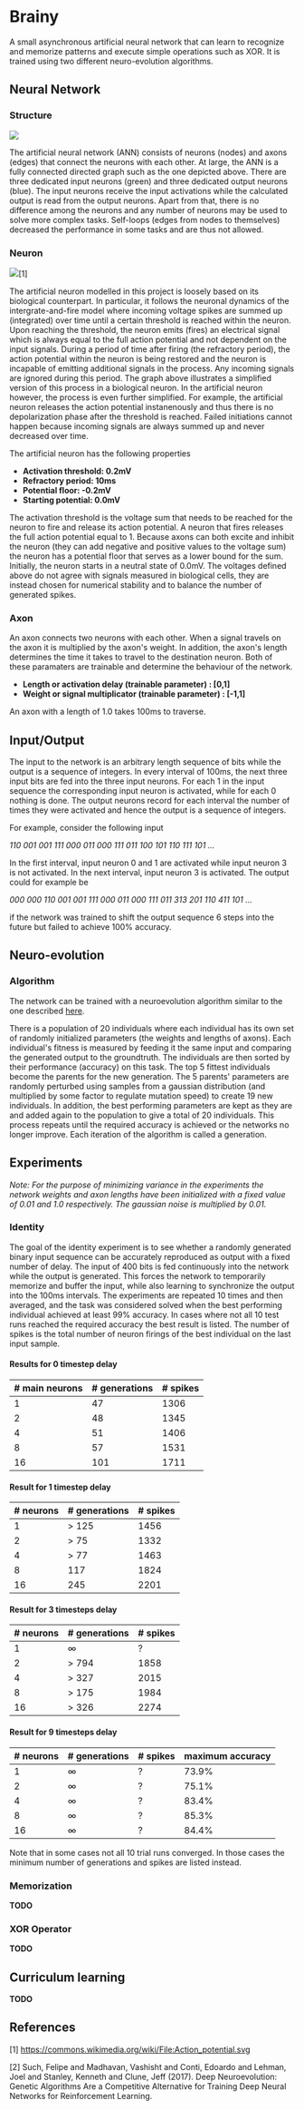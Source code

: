 # Brainy

A small asynchronous artificial neural network that can learn to recognize and memorize patterns and execute simple operations such as XOR. It is trained using two different neuro-evolution algorithms.

## Neural Network
### Structure

![](media/graph.png)

The artificial neural network (ANN) consists of neurons (nodes) and axons (edges) that connect the neurons with each other. At large, the ANN is a fully connected directed graph such as the one depicted above. There are three dedicated input neurons (green) and three dedicated output neurons (blue). The input neurons receive the input activations while the calculated output is read from the output neurons. Apart from that, there is no difference among the neurons and any number of neurons may be used to solve more complex tasks. Self-loops (edges from nodes to themselves) decreased the performance in some tasks and are thus not allowed.

### Neuron

![](media/Action_potential.svg)[1]

The artificial neuron modelled in this project is loosely based on its biological counterpart. In particular, it follows the neuronal dynamics of the intergrate-and-fire model where incoming voltage spikes are summed up (integrated) over time until a certain threshold is reached within the neuron. Upon reaching the threshold, the neuron emits (fires) an electrical signal which is always equal to the full action potential and not dependent on the input signals. During a period of time after firing (the refractory period), the action potential within the neuron is being restored and the neuron is incapable of emitting additional signals in the process. Any incoming signals are ignored during this period. The graph above illustrates a simplified version of this process in a biological neuron. In the artificial neuron however, the process is even further simplified. For example, the artificial neuron releases the action potential instanenously and thus there is no depolarization phase after the threshold is reached. Failed initiations cannot happen because incoming signals are always summed up and never decreased over time.

The artificial neuron has the following properties

-  **Activation threshold: 0.2mV**
-  **Refractory period: 10ms**
-  **Potential floor: -0.2mV**
-  **Starting potential: 0.0mV**

The activation threshold is the voltage sum that needs to be reached for the neuron to fire and release its action potential. A neuron that fires releases the full action potential equal to 1. Because axons can both excite and inhibit the neuron (they can add negative and positive values to the voltage sum) the neuron has a potential floor that serves as a lower bound for the sum. Initially, the neuron starts in a neutral state of 0.0mV. The voltages defined above do not agree with signals measured in biological cells, they are instead chosen for numerical stability and to balance the number of generated spikes. 

### Axon
An axon connects two neurons with each other. When a signal travels on the axon it is multiplied by the axon's weight. In addition, the axon's length determines the time it takes to travel to the destination neuron. Both of these paramaters are trainable and determine the behaviour of the network.

-  **Length or activation delay (trainable parameter) : [0,1]**
-  **Weight or signal multiplicator (trainable parameter) : [-1,1]**

An axon with a length of 1.0 takes 100ms to traverse.

## Input/Output
The input to the network is an arbitrary length sequence of bits while the output is a sequence of integers. In every interval of 100ms, the next three input bits are fed into the three input neurons. For each 1 in the input sequence the corresponding input neuron is activated, while for each 0 nothing is done. The output neurons record for each interval the number of times they were activated and hence the output is a sequence of integers.

For example, consider the following input

*110 001 001 111 000 011 000 111 011 100 101 110 111 101 ...*

In the first interval, input neuron 0 and 1 are activated while input neuron 3 is not activated. In the next interval, input neuron 3 is activated.
The output could for example be

*000 000 110 001 001 111 000 011 000 111 011 313 201 110 411 101 ...*

if the network was trained to shift the output sequence 6 steps into the future but failed to achieve 100% accuracy.

## Neuro-evolution

### Algorithm

The network can be trained with a neuroevolution algorithm similar to the one described [here](https://arxiv.org/pdf/1712.06567.pdf). 

There is a population of 20 individuals where each individual has its own set of randomly initialized parameters (the weights and lengths of axons). Each individual's fitness is measured by feeding it the same input and comparing the generated output to the groundtruth. The individuals are then sorted by their performance (accuracy) on this task. The top 5 fittest individuals become the parents for the new generation. The 5 parents' parameters are randomly perturbed using samples from a gaussian distribution (and multiplied by some factor to regulate mutation speed) to create 19 new individuals. In addition, the best performing parameters are kept as they are and added again to the population to give a total of 20 individuals. This process repeats until the required accuracy is achieved or the networks no longer improve. Each iteration of the algorithm is called a generation.

## Experiments
*Note: For the purpose of minimizing variance in the experiments the network weights and axon lengths have been initialized with a fixed value of 0.01 and 1.0 respectively. The gaussian noise is multiplied by 0.01.* 

### Identity
The goal of the identity experiment is to see whether a randomly generated binary input sequence can be accurately reproduced as output with a fixed number of delay. The input of 400 bits is fed continuously into the network while the output is generated. This forces the network to temporarily memorize and buffer the input, while also learning to synchronize the output into the 100ms intervals. The experiments are repeated 10 times and then averaged, and the task was considered solved when the best performing individual achieved at least 99% accuracy. In cases where not all 10 test runs reached the required accuracy the best result is listed. The number of spikes is the total number of neuron firings of the best individual on the last input sample.

#### Results for 0 timestep delay 
| # main neurons     | # generations | # spikes | 
| ----------- | ----------- | ----------- |
|    1   | 47  | 1306 |
|    2   | 48 | 1345 |
|    4   | 51  | 1406 |
|    8   | 57 | 1531 |
|    16  | 101 | 1711 |

#### Result for 1 timestep delay
| # neurons      | # generations  | # spikes | 
| ----------- | ----------- | ----------- |
|    1   |   > 125     |   1456  |
|    2   |   > 75     |   1332  |
|    4   |   > 77    |   1463  |
|    8   |   117   |   1824  |
|    16  |   245  |   2201  |

#### Result for 3 timesteps delay
| # neurons      | # generations  | # spikes | 
| ----------- | ----------- | ----------- |
|    1   |   ∞     |   ?  |
|    2   |   > 794   |   1858  |
|    4   |   > 327    |   2015  |
|    8   |   > 175  |   1984  |
|    16  |   > 326 |   2274  |

#### Result for 9 timesteps delay
| # neurons      | # generations  | # spikes |  maximum accuracy | 
| ----------- | ----------- | ----------- | ----------- |
|    1   |   ∞     |   ?  |   73.9%  |
|    2   |   ∞   |   ?  |   75.1%  |
|    4   |   ∞    |   ?  |   83.4%  |
|    8   |   ∞  |   ?  |   85.3%  |
|    16  |   ∞ |   ?  |   84.4%  |

Note that in some cases not all 10 trial runs converged. In those cases the minimum number of generations and spikes are listed instead.

### Memorization
**TODO**

### XOR Operator
**TODO**

## Curriculum learning
**TODO**

## References
<a id="1">[1]</a> 
https://commons.wikimedia.org/wiki/File:Action_potential.svg

<a id="2">[2]</a> 
Such, Felipe and Madhavan, Vashisht and Conti, Edoardo and Lehman, Joel and Stanley, Kenneth and Clune, Jeff (2017). 
Deep Neuroevolution: Genetic Algorithms Are a Competitive Alternative for Training Deep Neural Networks for Reinforcement Learning.
